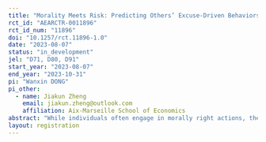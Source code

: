 ```yaml
---
title: "Morality Meets Risk: Predicting Others’ Excuse-Driven Behaviors"
rct_id: "AEARCTR-0011896"
rct_id_num: "11896"
doi: "10.1257/rct.11896-1.0"
date: "2023-08-07"
status: "in_development"
jel: "D71, D80, D91"
start_year: "2023-08-07"
end_year: "2023-10-31"
pi: "Wanxin DONG"
pi_other:
  - name: Jiakun Zheng
    email: jiakun.zheng@outlook.com
    affiliation: Aix-Marseille School of Economics
abstract: "While individuals often engage in morally right actions, they prioritize their self-interest over moral considerations. Previous research has shown that people often manipulate information processing to rationalize their egoistic behavior, using situational uncertainties as excuses to justify their choices. However, a crucial issue is whether individuals can recognize the excuse-based actions of others. The research investigates individuals’ ability to predict others’ behavior in risky decision-making. In our laboratory experiment, participants make a decision task and a prediction task. The decision task will assess participants’ excuse-driven risk preferences, while the prediction task will delve into their predictions regarding others’ behaviors under the same risk scenario. Our hypothesis suggests that individuals possess the capacity to anticipate the excuse-driven behavior of others, but they may underestimate the intensity of self-interested actions exhibited by their peers."
layout: registration
---
```


